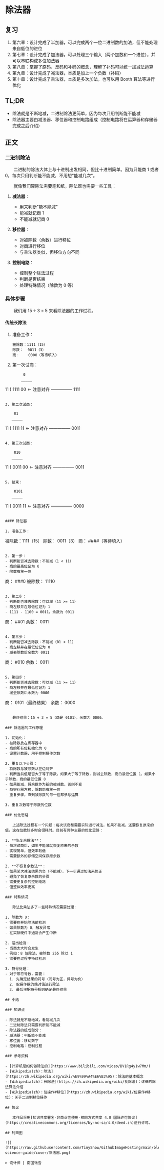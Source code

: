 # 除法器

## 复习

1. 第六章：设计完成了半加器，可以完成两个一位二进制数的加法，但不能处理来自低位的进位
2. 第七章：设计完成了加法器，可以处理三个输入（两个加数和一个进位），并可以串联构成多位加法器
3. 第八章：掌握了原码、反码和补码的概念，理解了补码可以统一加减法运算
4. 第九章：设计完成了减法器，本质是加上一个负数（补码）
5. 第十章：设计完成了乘法器，本质是多次加法，也可以用 Booth 算法等进行优化

## TL;DR

- 除法就是不断地减，二进制除法更简单，因为每次只用判断能不能减
- 除法器主要由减法器、移位器和控制电路组成（控制电路将在运算器和存储器完成之后介绍）

## 正文

### 二进制除法

　　二进制的除法大体上与十进制出发相同，但比十进制简单。因为只能商 1 或者 0，每次只用判断能不能减，不用想"能减几次"。

　　就像我们算除法需要笔和纸，除法器也需要一些工具：

1. **减法器**：
   - 用来判断"能不能减"
   - 能减就记商 1
   - 不能减就记商 0

2. **移位器**：
   - 对被除数（余数）进行移位
   - 对商进行移位
   - 与乘法器类似，但移位方向不同

3. **控制电路**：
   - 控制整个除法过程
   - 判断是否结束
   - 处理特殊情况（除数为 0 等）

### 具体步骤

　　我们用 15 ÷ 3 = 5 来看除法器的工作过程。

#### 传统长除法

1. 准备工作：
   ```
   被除数：1111（15）
   除数：  0011（3）
   商：    0000（等待填入）
   ```

2. 第一次试商：
   ```
        0
       _____
11 ) 1111
       00     <- 注意对齐
       —————
       1111
   ```

3. 第二次试商：
   ```
        01
       _____
11 ) 1111
        11    <- 注意对齐
       —————
        0011
   ```

4. 第三次试商：
   ```
        010
       _____
11 ) 0011
        00   <- 注意对齐
       —————
        0011
   ```

5. 结束：
   ```
        0101
       _____
11 ) 0011
          11  <- 注意对齐
       —————
        0000
   ```

#### 除法器

1. 准备工作：
   
   ```
   被除数：1111（15）
   除数：  0011（3）
   商：    ####（等待填入）
   ```

2. 第一步：
   - 判断能否减去除数：不能减（1 < 11）
   - 商的最高位记为 0
   - 除数右移一位
   ```
   商：    ###0
   被除数：  11110
   ```

3. 第二步：
   - 判断能否减去除数：可以减（11 >= 11）
   - 商左移并在最低位记为 1
   - 1111 - 1100 = 0011，余数为 0011
   ```
   商：    ##01
   余数：  0011
   ```

4. 第三步：
   - 判断能否减去除数：不能减（01 < 11）
   - 商左移并在最低位记为 0
   - 减去除数后余数为 0011
   ```
   商：    #010
   余数：  0011
   ```

5. 第四步：
   - 判断能否减去除数：可以减（11 >= 11）
   - 商左移并在最低位记为 1
   - 减去除数后余数为 0000
   ```
   商：    0101（最终结果）
   余数：  0000
   ```

　　最终结果：15 ÷ 3 = 5（商是 0101），余数为 0000。

### 除法器的工作原理

1. 初始化：
   - 被除数放在寄存器中
   - 商的所有位初始化为 0
   - 设置计数器，用于控制操作次数

2. 重复以下步骤：
   - 将除数与被除数从左边对齐
   - 判断当前值是否大于等于除数，如果大于等于除数，则减去除数，商的最低位置 1，如果小于除数，商的最低位置 0
   - 如果能减，将余数作为新的被减数，否则不变
   - 商寄存器左移，除数向右移一位
   - 重复步骤，直到被除数的每一位都参与运算

3. 重复次数等于除数的位数

### 优化思路

　　上述除法过程有一个问题：每次试商都需要实际进行减法，如果不能减，还要恢复原来的值。这在位数较多时会很耗时。目前有两种主要的优化思路：

1. **恢复余数法**：
   - 每次试商后，如果不能减就恢复原来的余数
   - 实现简单，但效率较低
   - 需要额外的存储空间保存原余数

2. **不恢复余数法**：
   - 如果某次减法结果为负（不能减），下一步通过加法来修正
   - 避免了恢复原余数的步骤
   - 需要更复杂的控制电路
   - 但整体效率更高

### 特殊情况

　　除法比乘法多了一些特殊情况需要处理：

1. 除数为 0：
   - 需要在开始除法前检测
   - 如果除数为 0，触发异常
   - 在实际硬件中通常会产生中断

2. 溢出检测：
   - 当商太大时会发生
   - 例如：8 位除法，被除数 255 除以 1
   - 需要在过程中持续检测

3. 符号处理：
   - 对于带符号数，需要：
     1. 先确定结果的符号（同号为正，异号为负）
     2. 取操作数的绝对值进行除法
     3. 最后根据符号规则确定最终结果

## 小结

### 知识点

- 除法就是不断地减，看能减几次
- 二进制除法只需要判断能不能减
- 除法器的组成部分：
  - 减法器：判断能不能减
  - 移位器：移动数字
  - 控制电路：控制过程

### 参考资料

- [计算机是如何做除法的](https://www.bilibili.com/video/BV1Rg4y1w7Mm/)
- [Wikipedia(zh)：除法](https://zh.wikipedia.org/wiki/%E9%99%A4%E6%B3%95)：除法的基本概念
- [Wikipedia(zh)：长除法](https://zh.wikipedia.org/wiki/長除法)：详细的除法算法介绍
- [Wikipedia(zh)：位操作#移位](https://zh.wikipedia.org/wiki/位操作#移位)：关于二进制移位操作

## 协议

　　本作品采用[知识共享署名-非商业性使用-相同方式共享 4.0 国际许可协议](https://creativecommons.org/licenses/by-nc-sa/4.0/deed.zh)进行许可。

## 封面图

![](https://raw.githubusercontent.com/TinySnow/GithubImageHosting/main/blog/computer-science-guide/cover/除法器.png)

> 设计师 | 南国微雪